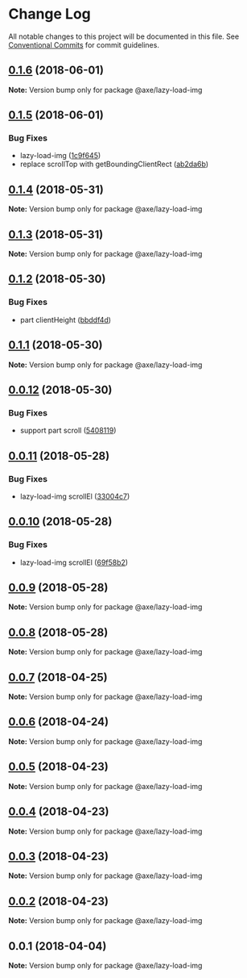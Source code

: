 # Change Log

All notable changes to this project will be documented in this file.
See [Conventional Commits](https://conventionalcommits.org) for commit guidelines.

<a name="0.1.6"></a>
## [0.1.6](https://github.com/ansenhuang/axe/compare/@axe/lazy-load-img@0.1.5...@axe/lazy-load-img@0.1.6) (2018-06-01)




**Note:** Version bump only for package @axe/lazy-load-img

<a name="0.1.5"></a>
## [0.1.5](https://github.com/ansenhuang/axe/compare/@axe/lazy-load-img@0.1.4...@axe/lazy-load-img@0.1.5) (2018-06-01)


### Bug Fixes

* lazy-load-img ([1c9f645](https://github.com/ansenhuang/axe/commit/1c9f645))
* replace scrollTop with getBoundingClientRect ([ab2da6b](https://github.com/ansenhuang/axe/commit/ab2da6b))




<a name="0.1.4"></a>
## [0.1.4](https://github.com/ansenhuang/axe/compare/@axe/lazy-load-img@0.1.3...@axe/lazy-load-img@0.1.4) (2018-05-31)




**Note:** Version bump only for package @axe/lazy-load-img

<a name="0.1.3"></a>
## [0.1.3](https://github.com/ansenhuang/axe/compare/@axe/lazy-load-img@0.1.2...@axe/lazy-load-img@0.1.3) (2018-05-31)




**Note:** Version bump only for package @axe/lazy-load-img

<a name="0.1.2"></a>
## [0.1.2](https://github.com/ansenhuang/axe/compare/@axe/lazy-load-img@0.1.1...@axe/lazy-load-img@0.1.2) (2018-05-30)


### Bug Fixes

* part clientHeight ([bbddf4d](https://github.com/ansenhuang/axe/commit/bbddf4d))




<a name="0.1.1"></a>
## [0.1.1](https://github.com/ansenhuang/axe/compare/@axe/lazy-load-img@0.0.12...@axe/lazy-load-img@0.1.1) (2018-05-30)




**Note:** Version bump only for package @axe/lazy-load-img

<a name="0.0.12"></a>
## [0.0.12](https://github.com/ansenhuang/axe/compare/@axe/lazy-load-img@0.0.11...@axe/lazy-load-img@0.0.12) (2018-05-30)


### Bug Fixes

* support part scroll ([5408119](https://github.com/ansenhuang/axe/commit/5408119))




<a name="0.0.11"></a>
## [0.0.11](https://github.com/ansenhuang/axe/compare/@axe/lazy-load-img@0.0.10...@axe/lazy-load-img@0.0.11) (2018-05-28)


### Bug Fixes

* lazy-load-img scrollEl ([33004c7](https://github.com/ansenhuang/axe/commit/33004c7))




<a name="0.0.10"></a>
## [0.0.10](https://github.com/ansenhuang/axe/compare/@axe/lazy-load-img@0.0.9...@axe/lazy-load-img@0.0.10) (2018-05-28)


### Bug Fixes

* lazy-load-img scrollEl ([69f58b2](https://github.com/ansenhuang/axe/commit/69f58b2))




<a name="0.0.9"></a>
## [0.0.9](https://github.com/ansenhuang/axe/compare/@axe/lazy-load-img@0.0.8...@axe/lazy-load-img@0.0.9) (2018-05-28)




**Note:** Version bump only for package @axe/lazy-load-img

<a name="0.0.8"></a>
## [0.0.8](https://github.com/ansenhuang/axe/compare/@axe/lazy-load-img@0.0.7...@axe/lazy-load-img@0.0.8) (2018-05-28)




**Note:** Version bump only for package @axe/lazy-load-img

<a name="0.0.7"></a>
## [0.0.7](https://github.com/ansenhuang/axe/compare/@axe/lazy-load-img@0.0.6...@axe/lazy-load-img@0.0.7) (2018-04-25)




**Note:** Version bump only for package @axe/lazy-load-img

<a name="0.0.6"></a>
## [0.0.6](https://github.com/ansenhuang/axe/compare/@axe/lazy-load-img@0.0.5...@axe/lazy-load-img@0.0.6) (2018-04-24)




**Note:** Version bump only for package @axe/lazy-load-img

<a name="0.0.5"></a>
## [0.0.5](https://github.com/ansenhuang/axe/compare/@axe/lazy-load-img@0.0.4...@axe/lazy-load-img@0.0.5) (2018-04-23)




**Note:** Version bump only for package @axe/lazy-load-img

<a name="0.0.4"></a>
## [0.0.4](https://github.com/ansenhuang/axe/compare/@axe/lazy-load-img@0.0.3...@axe/lazy-load-img@0.0.4) (2018-04-23)




**Note:** Version bump only for package @axe/lazy-load-img

<a name="0.0.3"></a>
## [0.0.3](https://github.com/ansenhuang/axe/compare/@axe/lazy-load-img@0.0.1...@axe/lazy-load-img@0.0.3) (2018-04-23)




**Note:** Version bump only for package @axe/lazy-load-img

<a name="0.0.2"></a>
## [0.0.2](https://github.com/ansenhuang/axe/compare/@axe/lazy-load-img@0.0.1...@axe/lazy-load-img@0.0.2) (2018-04-23)




**Note:** Version bump only for package @axe/lazy-load-img

<a name="0.0.1"></a>
## 0.0.1 (2018-04-04)




**Note:** Version bump only for package @axe/lazy-load-img
